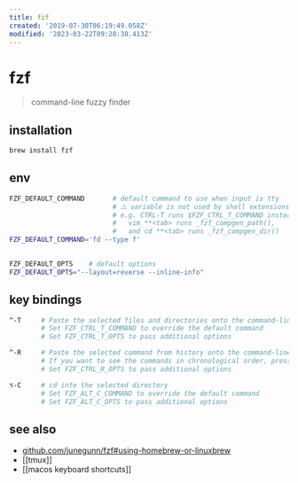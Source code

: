 ```yaml
---
title: fzf
created: '2019-07-30T06:19:49.058Z'
modified: '2023-03-22T09:28:38.413Z'
---
```


# fzf

> command-line fuzzy finder

## installation

```sh
brew install fzf
```

## env

```sh
FZF_DEFAULT_COMMAND       # default command to use when input is tty
                          # ⚠️ variable is not used by shell extensions due to the slight difference in requirements
                          # e.g. CTRL-T runs $FZF_CTRL_T_COMMAND instead, 
                          #   vim **<tab> runs _fzf_compgen_path(), 
                          #   and cd **<tab> runs _fzf_compgen_dir()
FZF_DEFAULT_COMMAND='fd --type f'

          
FZF_DEFAULT_OPTS    # default options
FZF_DEFAULT_OPTS="--layout=reverse --inline-info"
```

## key bindings

```sh
^-T     # Paste the selected files and directories onto the command-line
        # Set FZF_CTRL_T_COMMAND to override the default command
        # Set FZF_CTRL_T_OPTS to pass additional options

^-R     # Paste the selected command from history onto the command-line
        # If you want to see the commands in chronological order, press CTRL-R again which toggles sorting by relevance
        # Set FZF_CTRL_R_OPTS to pass additional options

⌥-C     # cd into the selected directory
        # Set FZF_ALT_C_COMMAND to override the default command
        # Set FZF_ALT_C_OPTS to pass additional options
```

## see also

- [github.com/junegunn/fzf#using-homebrew-or-linuxbrew](https://github.com/junegunn/fzf#using-homebrew-or-linuxbrew)
- [[tmux]]
- [[macos keyboard shortcuts]]
